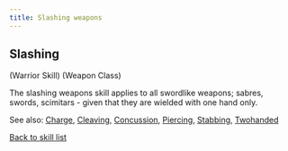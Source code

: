 ```yaml
---
title: Slashing weapons
---
```


## Slashing

(Warrior Skill) (Weapon Class)

The slashing weapons skill applies to all swordlike weapons; sabres,
swords, scimitars - given that they are wielded with one hand only.

See also: [Charge](Charge "wikilink"), [Cleaving](Cleaving "wikilink"),
[Concussion](Concussion "wikilink"), [Piercing](Piercing "wikilink"),
[Stabbing](Stabbing "wikilink"), [Twohanded](Twohanded "wikilink")

[Back to skill list](Skill "wikilink")